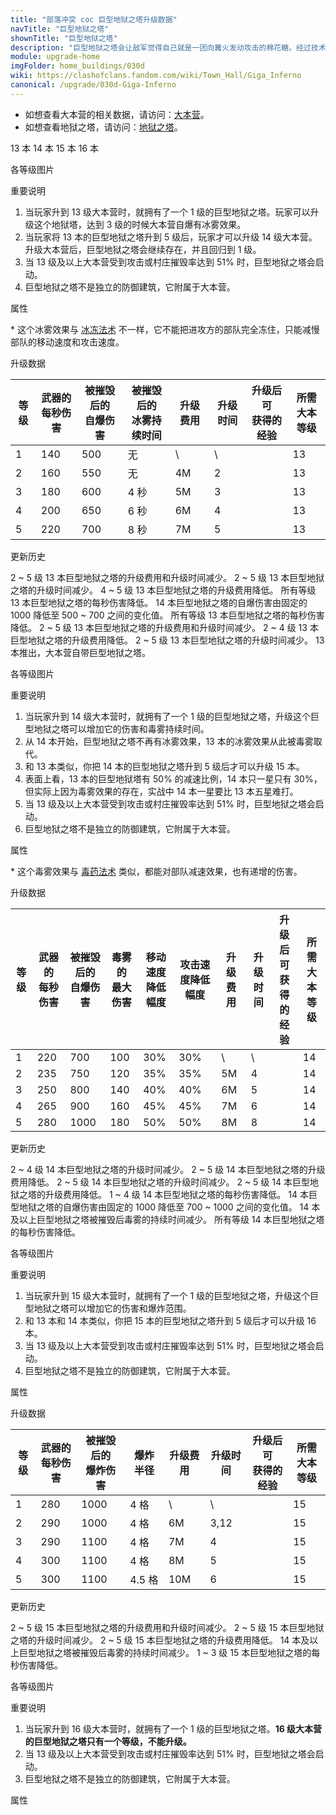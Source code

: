 ```yaml
---
title: "部落冲突 coc 巨型地狱之塔升级数据"
navTitle: "巨型地狱之塔"
shownTitle: "巨型地狱之塔"
description: "巨型地狱之塔会让敌军觉得自己就是一团向篝火发动攻击的棉花糖。经过技术升级后，它现在变得更加强大，被摧毁时会释放毒雾，对附近敌军造成伤害并使其减速。"
module: upgrade-home
imgFolder: home_buildings/030d
wiki: https://clashofclans.fandom.com/wiki/Town_Hall/Giga_Inferno
canonical: /upgrade/030d-Giga-Inferno
---
```


<script setup>
const tableExtraInfoTH13 = [
    {
        "column": 4,
        "type": "cost",
        "gpClass": "building",
        "icon": "Gold"
    },
    {
        "column": 5,
        "type": "time",
        "gpClass": "building"
    },
    {
        "column": 6,
        "type": "exp",
        "icon": "Exp"
    },
];
const tableExtraInfoTH14 = [
    {
        "column": 6,
        "type": "cost",
        "gpClass": "building",
        "icon": "Gold"
    },
    {
        "column": 7,
        "type": "time",
        "gpClass": "building"
    },
    {
        "column": 8,
        "type": "exp",
        "icon": "Exp"
    },
];
const tableExtraInfoTH15 = [
    {
        "column": 4,
        "type": "cost",
        "gpClass": "building",
        "icon": "Gold"
    },
    {
        "column": 5,
        "type": "time",
        "gpClass": "building"
    },
    {
        "column": 6,
        "type": "exp",
        "icon": "Exp"
    },
];
</script>

- 如想查看大本营的相关数据，请访问：[大本营](/upgrade/0400-Town-Hall)。
- 如想查看地狱之塔，请访问：[地狱之塔](/upgrade/030a-Inferno-Tower)。

<SwitchTabs contentClass="cp-unit-items" :stickyTabs="true" :pageTabs="true">
    <SwitchTab tabId="cp-unit-item-0" :activeTab="true">13 本</SwitchTab>
    <SwitchTab tabId="cp-unit-item-1">14 本</SwitchTab>
    <SwitchTab tabId="cp-unit-item-2">15 本</SwitchTab>
    <SwitchTab tabId="cp-unit-item-3">16 本</SwitchTab>
</SwitchTabs>

<!-- ↓↓↓ 13 本 ↓↓↓ -->
<SwitchTabGroup id="cp-unit-item-0" class="cp-unit-items">
<UnitInfo :folder="$frontmatter.imgFolder" imgSrc="Giga_Inferno13_5.png" imgAlt="13 本巨型地狱之塔"
    description="巨型地狱之塔会让敌军觉得自己就是一团向篝火发动攻击的棉花糖。被摧毁时，巨型地狱之塔会炸碎大本营同时引发一场冰冻，在一段时间内减速附近所有敌军。" />

<SmallTitle>各等级图片</SmallTitle>

<Panel>
    <UnitImgGroup :folder="$frontmatter.imgFolder">
        <UnitImg imgTitle="1 级" imgSrc="Giga_Inferno13_1.png" />
        <UnitImg imgTitle="2 级" imgSrc="Giga_Inferno13_2.png" />
        <UnitImg imgTitle="3 级" imgSrc="Giga_Inferno13_3.png" />
        <UnitImg imgTitle="4 级" imgSrc="Giga_Inferno13_4.png" />
        <UnitImg imgTitle="5 级" imgSrc="Giga_Inferno13_5.png" />
    </UnitImgGroup>
</Panel>

<SmallTitle>重要说明</SmallTitle>

1. 当玩家升到 13 级大本营时，就拥有了一个 1 级的巨型地狱之塔。玩家可以升级这个地狱塔，达到 3 级的时候大本营自爆有冰雾效果。
2. 当玩家将 13 本的巨型地狱之塔升到 5 级后，玩家才可以升级 14 级大本营。升级大本营后，巨型地狱之塔会继续存在，并且回归到 1 级。
3. 当 13 级及以上大本营受到攻击或村庄摧毁率达到 51% 时，巨型地狱之塔会启动。
4. 巨型地狱之塔不是独立的防御建筑，它附属于大本营。

<SmallTitle>属性</SmallTitle>

<UnitProperties>
    <UnitProperty pKey="伤害类型" pValue="同时攻击多个目标" />
    <UnitProperty pKey="目标数量" pValue="4 (地面和空中目标)" />
    <UnitProperty pKey="射程" pValue="10 格" />
    <UnitProperty pKey="攻速" pValue="0.128 秒/次" />
    <UnitProperty pKey="自爆延时" pValue="1.6 秒" />
    <UnitProperty pKey="自爆半径" pValue="4 格 (地面和空中目标)" />
    <UnitProperty pKey="冰雾半径" pValue="5 格<sup>*</sup> (地面和空中目标)" />
    <UnitProperty pKey="移动速度降低" pValue="50%" />
    <UnitProperty pKey="攻击速度降低" pValue="50%" />
</UnitProperties>

\* 这个冰雾效果与 [冰冻法术](/upgrade/0104-Freeze-Spell) 不一样，它不能把进攻方的部队完全冻住，只能减慢部队的移动速度和攻击速度。

<SmallTitle>升级数据</SmallTitle>

<UnitTable :tableExtraInfo="tableExtraInfoTH13">

| 等级 |武器的<br>每秒伤害|被摧毁后的<br>自爆伤害|被摧毁后的<br>冰雾持续时间| 升级费用 | 升级时间 |升级后可<br>获得的经验|所需<br>大本等级|
| ---- |       ---      |         ---         |            ---         |   ---   |   ---   |         ---        |      ---      |
|   1  |       140      |         500         |            无          |      \  |    \    |                    |       13      |
|   2  |       160      |         550         |            无          |     4M  |    2    |                    |       13      |
|   3  |       180      |         600         |           4 秒         |     5M  |    3    |                    |       13      |
|   4  |       200      |         650         |           6 秒         |     6M  |    4    |                    |       13      |
|   5  |       220      |         700         |           8 秒         |     7M  |    5    |                    |       13      |
</UnitTable>

<SmallTitle>更新历史</SmallTitle>

<Timeline>
    <TimelineItem date="2024/11/25">
        <TimelineRow>2 ~ 5 级 13 本巨型地狱之塔的升级费用和升级时间减少。</TimelineRow>
    </TimelineItem>
    <TimelineItem date="2024/06/18">
        <TimelineRow>2 ~ 5 级 13 本巨型地狱之塔的升级时间减少。</TimelineRow>
        <TimelineRow>4 ~ 5 级 13 本巨型地狱之塔的升级费用降低。</TimelineRow>
    </TimelineItem>
    <TimelineItem date="2024/06/03">
        <TimelineRow>所有等级 13 本巨型地狱之塔的每秒伤害降低。</TimelineRow>
        <TimelineRow>14 本巨型地狱之塔的自爆伤害由固定的 1000 降低至 500 ~ 700 之间的变化值。</TimelineRow>
    </TimelineItem>
    <TimelineItem date="2023/09/28">
        <TimelineRow>所有等级 13 本巨型地狱之塔的每秒伤害降低。</TimelineRow>
    </TimelineItem>
    <TimelineItem date="2022/10/10">
        <TimelineRow>2 ~ 5 级 13 本巨型地狱之塔的升级费用和升级时间减少。</TimelineRow>
    </TimelineItem>
    <TimelineItem date="2021/12/09">
        <TimelineRow>2 ~ 4 级 13 本巨型地狱之塔的升级费用降低。</TimelineRow>
        <TimelineRow>2 ~ 5 级 13 本巨型地狱之塔的升级时间减少。</TimelineRow>
    </TimelineItem>
    <TimelineItem date="2019/12/09">
        <TimelineRow>13 本推出，大本营自带巨型地狱之塔。</TimelineRow>
    </TimelineItem>
    <TimelineItem :historyBottom="true" />
</Timeline>
</SwitchTabGroup>

<!-- ↓↓↓ 14 本 ↓↓↓ -->
<SwitchTabGroup id="cp-unit-item-1" class="cp-unit-items">
<UnitInfo :folder="$frontmatter.imgFolder" imgSrc="Giga_Inferno14_5.png" imgAlt="14 本巨型地狱之塔"
    description="巨型地狱之塔会让敌军觉得自己就是一团向篝火发动攻击的棉花糖。经过技术升级后，它现在变得更加强大，被摧毁时会释放毒雾，对附近敌军造成伤害并使其减速。" />

<SmallTitle>各等级图片</SmallTitle>

<Panel>
    <UnitImgGroup :folder="$frontmatter.imgFolder">
        <UnitImg imgTitle="1 级" imgSrc="Giga_Inferno14_1.png" />
        <UnitImg imgTitle="2 级" imgSrc="Giga_Inferno14_2.png" />
        <UnitImg imgTitle="3 级" imgSrc="Giga_Inferno14_3.png" />
        <UnitImg imgTitle="4 级" imgSrc="Giga_Inferno14_4.png" />
        <UnitImg imgTitle="5 级" imgSrc="Giga_Inferno14_5.png" />
    </UnitImgGroup>
</Panel>

<SmallTitle>重要说明</SmallTitle>

1. 当玩家升到 14 级大本营时，就拥有了一个 1 级的巨型地狱之塔，升级这个巨型地狱之塔可以增加它的伤害和毒雾持续时间。
2. 从 14 本开始，巨型地狱之塔不再有冰雾效果，13 本的冰雾效果从此被毒雾取代。
3. 和 13 本类似，你把 14 本的巨型地狱之塔升到 5 级后才可以升级 15 本。
4. 表面上看，13 本的巨型地狱塔有 50% 的减速比例，14 本只一星只有 30%，但实际上因为毒雾效果的存在，实战中 14 本一星要比 13 本五星难打。
5. 当 13 级及以上大本营受到攻击或村庄摧毁率达到 51% 时，巨型地狱之塔会启动。
6. 巨型地狱之塔不是独立的防御建筑，它附属于大本营。

<SmallTitle>属性</SmallTitle>

<UnitProperties>
    <UnitProperty pKey="伤害类型" pValue="同时攻击多个目标" />
    <UnitProperty pKey="目标数量" pValue="4 (地面和空中目标)" />
    <UnitProperty pKey="射程" pValue="10 格" />
    <UnitProperty pKey="攻速" pValue="0.128 秒/次" />
    <UnitProperty pKey="自爆延时" pValue="1.6 秒" />
    <UnitProperty pKey="自爆半径" pValue="4 格 (地面和空中目标)" />
    <UnitProperty pKey="毒雾半径" pValue="4 格<sup>*</sup> (地面和空中目标)" />
    <UnitProperty pKey="毒雾持续时间" pValue="12 秒" />
</UnitProperties>

\* 这个毒雾效果与 [毒药法术](/upgrade/0180-Poison-Spell) 类似，都能对部队减速效果，也有递增的伤害。

<SmallTitle>升级数据</SmallTitle>

<UnitTable :tableExtraInfo="tableExtraInfoTH14">

| 等级 |武器的<br>每秒伤害|被摧毁后的<br>自爆伤害|毒雾的<br>最大伤害|移动速度<br>降低幅度|攻击速度降低幅度| 升级费用 | 升级时间 |升级后可<br>获得的经验|所需<br>大本等级|
| ---- |       ---      |         ---         |       ---       |       ---         |      ---     |  ---   |   ---   |         ---        |      ---      |
|   1  |       220      |         700         |       100       |       30%         |      30%     |     \  |    \    |                    |       14      |
|   2  |       235      |         750         |       120       |       35%         |      35%     |    5M  |    4    |                    |       14      |
|   3  |       250      |         800         |       140       |       40%         |      40%     |    6M  |    5    |                    |       14      |
|   4  |       265      |         900         |       160       |       45%         |      45%     |    7M  |    6    |                    |       14      |
|   5  |       280      |        1000         |       180       |       50%         |      50%     |    8M  |    8    |                    |       14      |
</UnitTable>

<SmallTitle>更新历史</SmallTitle>

<Timeline>
    <TimelineItem date="2024/11/25">
        <TimelineRow>2 ~ 4 级 14 本巨型地狱之塔的升级时间减少。</TimelineRow>
        <TimelineRow>2 ~ 5 级 14 本巨型地狱之塔的升级费用降低。</TimelineRow>
    </TimelineItem>
    <TimelineItem date="2024/06/18">
        <TimelineRow>2 ~ 5 级 14 本巨型地狱之塔的升级时间减少。</TimelineRow>
        <TimelineRow>2 ~ 5 级 14 本巨型地狱之塔的升级费用降低。</TimelineRow>
    </TimelineItem>
    <TimelineItem date="2024/06/03">
        <TimelineRow>1 ~ 4 级 14 本巨型地狱之塔的每秒伤害降低。</TimelineRow>
        <TimelineRow>14 本巨型地狱之塔的自爆伤害由固定的 1000 降低至 700 ~ 1000 之间的变化值。</TimelineRow>
    </TimelineItem>
    <TimelineItem date="2023/09/28">
        <TimelineRow>14 本及以上巨型地狱之塔被摧毁后毒雾的持续时间减少。</TimelineRow>
        <TimelineRow>所有等级 14 本巨型地狱之塔的每秒伤害降低。</TimelineRow>
    </TimelineItem>
    <TimelineItem :historyBottom="true" />
</Timeline>
</SwitchTabGroup>

<!-- ↓↓↓ 15 本 ↓↓↓ -->
<SwitchTabGroup id="cp-unit-item-2" class="cp-unit-items">
<UnitInfo :folder="$frontmatter.imgFolder" imgSrc="Giga_Inferno15_5.png" imgAlt="15 本巨型地狱之塔"
    description="巨型地狱之塔会让敌军觉得自己就是一团向篝火发动攻击的棉花糖。经过技术升级后，它现在变得更加强大，被摧毁时会释放毒雾，对附近敌军造成伤害并使其减速。" />

<SmallTitle>各等级图片</SmallTitle>

<Panel>
    <UnitImgGroup :folder="$frontmatter.imgFolder">
        <UnitImg imgTitle="1 级" imgSrc="Giga_Inferno15_1.png" />
        <UnitImg imgTitle="2 级" imgSrc="Giga_Inferno15_2.png" />
        <UnitImg imgTitle="3 级" imgSrc="Giga_Inferno15_3.png" />
        <UnitImg imgTitle="4 级" imgSrc="Giga_Inferno15_4.png" />
        <UnitImg imgTitle="5 级" imgSrc="Giga_Inferno15_5.png" />
    </UnitImgGroup>
</Panel>

<SmallTitle>重要说明</SmallTitle>

1. 当玩家升到 15 级大本营时，就拥有了一个 1 级的巨型地狱之塔，升级这个巨型地狱之塔可以增加它的伤害和爆炸范围。
2. 和 13 本和 14 本类似，你把 15 本的巨型地狱之塔升到 5 级后才可以升级 16 本。
3. 当 13 级及以上大本营受到攻击或村庄摧毁率达到 51% 时，巨型地狱之塔会启动。
4. 巨型地狱之塔不是独立的防御建筑，它附属于大本营。

<SmallTitle>属性</SmallTitle>

<UnitProperties>
    <UnitProperty pKey="伤害类型" pValue="同时攻击多个目标" />
    <UnitProperty pKey="目标数量" pValue="4 (地面和空中目标)" />
    <UnitProperty pKey="射程" pValue="10 格" />
    <UnitProperty pKey="攻速" pValue="0.128 秒/次" />
    <UnitProperty pKey="被摧毁后的自爆延时" pValue="1.6 秒" />
    <UnitProperty pKey="自爆半径" pValue="可变 (地面和空中目标)" />
    <UnitProperty pKey="毒雾半径" pValue="4 格 (地面和空中目标)" />
    <UnitProperty pKey="毒雾持续时间" pValue="12 秒" />
    <UnitProperty pKey="毒雾的最大伤害" pValue="180" />
    <UnitProperty pKey="移动速度降低" pValue="50%" />
    <UnitProperty pKey="攻击速度降低" pValue="50%" />
</UnitProperties>

<SmallTitle>升级数据</SmallTitle>

<UnitTable :tableExtraInfo="tableExtraInfoTH15">

| 等级 |武器的<br>每秒伤害|被摧毁后的<br>爆炸伤害| 爆炸半径 | 升级费用 | 升级时间 |升级后可<br>获得的经验|所需<br>大本等级|
| ---- |       ---      |          ---        |   ---   |   ---   |   ---   |         ---        |      ---      |
|   1  |       280      |         1000        |   4 格  |      \  |     \   |                    |       15      |
|   2  |       290      |         1000        |   4 格  |     6M  |   3,12  |                    |       15      |
|   3  |       290      |         1100        |   4 格  |     7M  |   4     |                    |       15      |
|   4  |       300      |         1100        |   4 格  |     8M  |   5     |                    |       15      |
|   5  |       300      |         1100        |  4.5 格 |    10M  |   6     |                    |       15      |
</UnitTable>

<SmallTitle>更新历史</SmallTitle>

<Timeline>
    <TimelineItem date="2024/11/25">
        <TimelineRow>2 ~ 5 级 15 本巨型地狱之塔的升级费用和升级时间减少。</TimelineRow>
    </TimelineItem>
    <TimelineItem date="2024/06/18">
        <TimelineRow>2 ~ 5 级 15 本巨型地狱之塔的升级时间减少。</TimelineRow>
        <TimelineRow>2 ~ 5 级 15 本巨型地狱之塔的升级费用降低。</TimelineRow>
    </TimelineItem>
    <TimelineItem date="2023/09/28">
        <TimelineRow>14 本及以上巨型地狱之塔被摧毁后毒雾的持续时间减少。</TimelineRow>
        <TimelineRow>1 ~ 3 级 15 本巨型地狱之塔的每秒伤害降低。</TimelineRow>
    </TimelineItem>
    <TimelineItem :historyBottom="true" />
</Timeline>
</SwitchTabGroup>

<!-- ↓↓↓ 16 本 ↓↓↓ -->
<SwitchTabGroup id="cp-unit-item-3" class="cp-unit-items">
<UnitInfo :folder="$frontmatter.imgFolder" imgSrc="Giga_Inferno16.png" imgAlt="16 本巨型地狱之塔"
    description="巨型地狱之塔会让敌军觉得自己就是一团向篝火发动攻击的棉花糖。经过技术升级后，它现在变得更加强大，被摧毁时会释放毒雾，对附近敌军造成伤害并使其减速。" />

<SmallTitle>各等级图片</SmallTitle>

<Panel>
    <UnitImgGroup :folder="$frontmatter.imgFolder">
        <UnitImg imgTitle="1 级" imgSrc="Giga_Inferno16.png" />
    </UnitImgGroup>
</Panel>

<SmallTitle>重要说明</SmallTitle>

1. 当玩家升到 16 级大本营时，就拥有了一个 1 级的巨型地狱之塔。**16 级大本营的巨型地狱之塔只有一个等级，不能升级。**
2. 当 13 级及以上大本营受到攻击或村庄摧毁率达到 51% 时，巨型地狱之塔会启动。
3. 巨型地狱之塔不是独立的防御建筑，它附属于大本营。

<SmallTitle>属性</SmallTitle>

<UnitProperties>
    <UnitProperty pKey="伤害类型" pValue="同时攻击多个目标" />
    <UnitProperty pKey="目标数量" pValue="4 (地面和空中目标)" />
    <UnitProperty pKey="射程" pValue="10 格" />
    <UnitProperty pKey="攻速" pValue="0.128 秒/次" />
    <UnitProperty pKey="武器的每秒伤害" pValue="300" />
    <UnitProperty pKey="被摧毁后的自爆伤害" pValue="1 100" />
    <UnitProperty pKey="自爆延时" pValue="1.6 秒" />
    <UnitProperty pKey="自爆半径" pValue="4.5 格 (地面和空中目标)" />
    <UnitProperty pKey="毒雾半径" pValue="4 格 (地面和空中目标)" />
    <UnitProperty pKey="毒雾持续时间" pValue="12 秒" />
    <UnitProperty pKey="毒雾的最大伤害" pValue="180" />
    <UnitProperty pKey="移动速度降低" pValue="50%" />
    <UnitProperty pKey="攻击速度降低" pValue="50%" />
</UnitProperties>
</SwitchTabGroup>